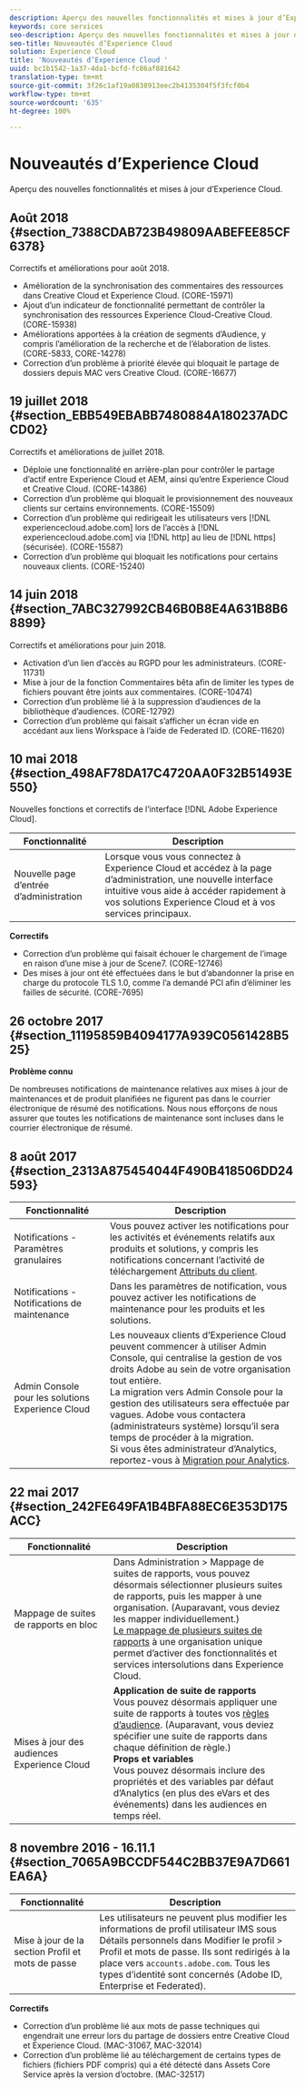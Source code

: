 ```yaml
---
description: Aperçu des nouvelles fonctionnalités et mises à jour d’Experience Cloud.
keywords: core services
seo-description: Aperçu des nouvelles fonctionnalités et mises à jour d’Experience Cloud.
seo-title: Nouveautés d’Experience Cloud
solution: Experience Cloud
title: 'Nouveautés d’Experience Cloud '
uuid: bc1b1542-1a37-4da1-bcfd-fc86af881642
translation-type: tm+mt
source-git-commit: 3f26c1af19a0838913eec2b4135304f5f3fcf0b4
workflow-type: tm+mt
source-wordcount: '635'
ht-degree: 100%

---
```



# Nouveautés d’Experience Cloud

Aperçu des nouvelles fonctionnalités et mises à jour d’Experience Cloud.

## Août 2018 {#section_7388CDAB723B49809AABEFEE85CF6378}

Correctifs et améliorations pour août 2018.

* Amélioration de la synchronisation des commentaires des ressources dans Creative Cloud et Experience Cloud. (CORE-15971)
* Ajout d’un indicateur de fonctionnalité permettant de contrôler la synchronisation des ressources Experience Cloud-Creative Cloud. (CORE-15938)
* Améliorations apportées à la création de segments d’Audience, y compris l’amélioration de la recherche et de l’élaboration de listes. (CORE-5833, CORE-14278)
* Correction d’un problème à priorité élevée qui bloquait le partage de dossiers depuis MAC vers Creative Cloud. (CORE-16677)

## 19 juillet 2018 {#section_EBB549EBABB7480884A180237ADCCD02}

Correctifs et améliorations de juillet 2018.

* Déploie une fonctionnalité en arrière-plan pour contrôler le partage d’actif entre Experience Cloud et AEM, ainsi qu’entre Experience Cloud et Creative Cloud. (CORE-14386)
* Correction d’un problème qui bloquait le provisionnement des nouveaux clients sur certains environnements. (CORE-15509)
* Correction d’un problème qui redirigeait les utilisateurs vers [!DNL experiencecloud.adobe.com] lors de l’accès à [!DNL experiencecloud.adobe.com] via [!DNL http] au lieu de [!DNL https] (sécurisée). (CORE-15587)
* Correction d’un problème qui bloquait les notifications pour certains nouveaux clients. (CORE-15240)

## 14 juin 2018 {#section_7ABC327992CB46B0B8E4A631B8B68899}

Correctifs et améliorations pour juin 2018.

* Activation d’un lien d’accès au RGPD pour les administrateurs. (CORE-11731)
* Mise à jour de la fonction Commentaires bêta afin de limiter les types de fichiers pouvant être joints aux commentaires. (CORE-10474)
* Correction d’un problème lié à la suppression d’audiences de la bibliothèque d’audiences. (CORE-12792)
* Correction d’un problème qui faisait s’afficher un écran vide en accédant aux liens Workspace à l’aide de Federated ID. (CORE-11620)

## 10 mai 2018 {#section_498AF78DA17C4720AA0F32B51493E550}

Nouvelles fonctions et correctifs de l’interface [!DNL Adobe Experience Cloud].

| Fonctionnalité | Description |
|--- |--- |
| Nouvelle page d’entrée d’administration | Lorsque vous vous connectez à Experience Cloud et accédez à la page d’administration, une nouvelle interface intuitive vous aide à accéder rapidement à vos solutions Experience Cloud et à vos services principaux. |

**Correctifs**

* Correction d’un problème qui faisait échouer le chargement de l’image en raison d’une mise à jour de Scene7. (CORE-12746)
* Des mises à jour ont été effectuées dans le but d’abandonner la prise en charge du protocole TLS 1.0, comme l’a demandé PCI afin d’éliminer les failles de sécurité. (CORE-7695)

## 26 octobre 2017 {#section_11195859B4094177A939C0561428B525}

**Problème connu**

De nombreuses notifications de maintenance relatives aux mises à jour de maintenances et de produit planifiées ne figurent pas dans le courrier électronique de résumé des notifications. Nous nous efforçons de nous assurer que toutes les notifications de maintenance sont incluses dans le courrier électronique de résumé.

## 8 août 2017 {#section_2313A875454044F490B418506DD24593}

| Fonctionnalité | Description |
|--- |--- |
| Notifications - Paramètres granulaires | Vous pouvez activer les notifications pour les activités et événements relatifs aux produits et solutions, y compris les notifications concernant l’activité de téléchargement [Attributs du client](../attributes/attributes.md). |
| Notifications - Notifications de maintenance | Dans les paramètres de notification, vous pouvez activer les notifications de maintenance pour les produits et les solutions. |
| Admin Console pour les solutions Experience Cloud | Les nouveaux clients d’Experience Cloud peuvent commencer à utiliser Admin Console, qui centralise la gestion de vos droits Adobe au sein de votre organisation tout entière.<br>La migration vers Admin Console pour la gestion des utilisateurs sera effectuée par vagues. Adobe vous contactera (administrateurs système) lorsqu’il sera temps de procéder à la migration.<br>Si vous êtes administrateur d’Analytics, reportez-vous à [Migration pour Analytics](https://docs.adobe.com/content/help/fr-FR/analytics/admin/user-product-management/user-management/migrate-users/c-migration-tool.html). |

## 22 mai 2017 {#section_242FE649FA1B4BFA88EC6E353D175ACC}

| Fonctionnalité | Description |
|--- |--- |
| Mappage de suites de rapports en bloc | Dans Administration > Mappage de suites de rapports, vous pouvez désormais sélectionner plusieurs suites de rapports, puis les mapper à une organisation. (Auparavant, vous deviez les mapper individuellement.)  <br>[Le mappage de plusieurs suites de rapports](../core-services/core-services.md) à une organisation unique permet d’activer des fonctionnalités et services intersolutions dans Experience Cloud. |
| Mises à jour des audiences Experience Cloud | **Application de suite de rapports**<br> Vous pouvez désormais appliquer une suite de rapports à toutes vos [règles d’audience](../audience-library/t-audience-create.md). (Auparavant, vous deviez spécifier une suite de rapports dans chaque définition de règle.) <br>**Props et variables**<br> Vous pouvez désormais inclure des propriétés et des variables par défaut d’Analytics (en plus des eVars et des événements) dans les audiences en temps réel. |

## 8 novembre 2016 - 16.11.1 {#section_7065A9BCCDF544C2BB37E9A7D661EA6A}

| Fonctionnalité | Description |
|--- |--- |
| Mise à jour de la section Profil et mots de passe | Les utilisateurs ne peuvent plus modifier les informations de profil utilisateur IMS sous Détails personnels dans Modifier le profil > Profil et mots de passe. Ils sont redirigés à la place vers `accounts.adobe.com`. Tous les types d’identité sont concernés (Adobe ID, Enterprise et Federated). |

**Correctifs**

* Correction d’un problème lié aux mots de passe techniques qui engendrait une erreur lors du partage de dossiers entre Creative Cloud et Experience Cloud. (MAC-31067, MAC-32014)
* Correction d’un problème lié au téléchargement de certains types de fichiers (fichiers PDF compris) qui a été détecté dans Assets Core Service après la version d’octobre. (MAC-32517)
